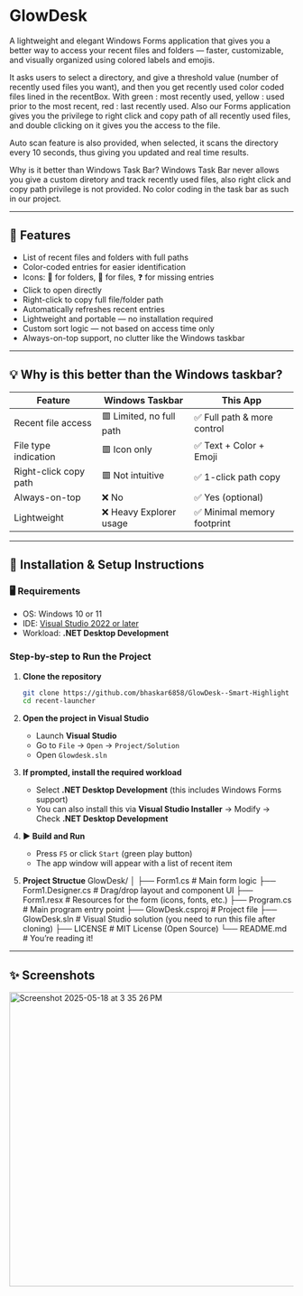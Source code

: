 # GlowDesk

A lightweight and elegant Windows Forms application that gives you a better way to access your recent files and folders — faster, customizable, and visually organized using colored labels and emojis.

It asks users to select a directory, and give a threshold value (number of recently used files you want), and then you get recently used color coded files lined in the recentBox. With green : most recently used, yellow : used prior to the most recent, red : last recently used. Also our Forms application gives you the privilege to right click and copy path of all recently used files, and double clicking on it gives you the access to the file.

Auto scan feature is also provided, when selected, it scans the directory every 10 seconds, thus giving you updated and real time results.

Why is it better than Windows Task Bar? 
Windows Task Bar never allows you give a custom diretory and track recently used files, also right click and copy path privilege is not provided. No color coding in the task bar as such in our project.

---

## 🚀 Features

- List of recent files and folders with full paths
- Color-coded entries for easier identification
- Icons: 📁 for folders, 📝 for files, ❓ for missing entries
- Click to open directly
- Right-click to copy full file/folder path
- Automatically refreshes recent entries
- Lightweight and portable — no installation required
- Custom sort logic — not based on access time only
- Always-on-top support, no clutter like the Windows taskbar

---

## 💡 Why is this better than the Windows taskbar?

| Feature | Windows Taskbar | This App |
|--------|------------------|----------|
| Recent file access | 🟥 Limited, no full path | ✅ Full path & more control |
| File type indication | 🟥 Icon only | ✅ Text + Color + Emoji |
| Right-click copy path | 🟥 Not intuitive | ✅ 1-click path copy |
| Always-on-top | ❌ No | ✅ Yes (optional) |
| Lightweight | ❌ Heavy Explorer usage | ✅ Minimal memory footprint |

---

## 🔧 Installation & Setup Instructions

### 🖥️ Requirements
- OS: Windows 10 or 11
- IDE: [Visual Studio 2022 or later](https://visualstudio.microsoft.com/downloads/)
- Workload: **.NET Desktop Development**

### Step-by-step to Run the Project

1. **Clone the repository**
    ```bash
    git clone https://github.com/bhaskar6858/GlowDesk--Smart-Highlight
    cd recent-launcher
    ```

2. **Open the project in Visual Studio**
    - Launch **Visual Studio**
    - Go to `File` → `Open` → `Project/Solution`
    - Open `Glowdesk.sln`

3. **If prompted, install the required workload**
    - Select **.NET Desktop Development** (this includes Windows Forms support)
    - You can also install this via **Visual Studio Installer** → Modify → Check **.NET Desktop Development**

4. **▶ Build and Run**
    - Press `F5` or click `Start` (green play button)
    - The app window will appear with a list of recent item

5. **Project Structue**
   GlowDesk/
│
├── Form1.cs              # Main form logic
├── Form1.Designer.cs     # Drag/drop layout and component UI
├── Form1.resx            # Resources for the form (icons, fonts, etc.)
├── Program.cs            # Main program entry point
├── GlowDesk.csproj       # Project file
├── GlowDesk.sln          # Visual Studio solution (you need to run this file after cloning)
├── LICENSE               # MIT License (Open Source)
└── README.md             # You’re reading it!



---

## ✨ Screenshots

<img width="522" alt="Screenshot 2025-05-18 at 3 35 26 PM" src="https://github.com/user-attachments/assets/640610f1-0e92-48ff-b7f1-bb659bb24525" />




